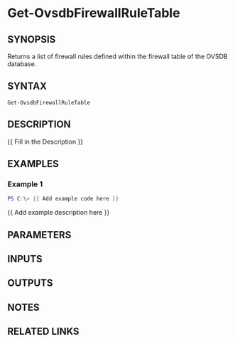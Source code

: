 # Get-OvsdbFirewallRuleTable

## SYNOPSIS
Returns a list of firewall rules defined within the firewall table of the OVSDB database.

## SYNTAX

```
Get-OvsdbFirewallRuleTable
```

## DESCRIPTION
{{ Fill in the Description }}

## EXAMPLES

### Example 1
```powershell
PS C:\> {{ Add example code here }}
```

{{ Add example description here }}

## PARAMETERS

## INPUTS

## OUTPUTS

## NOTES

## RELATED LINKS
